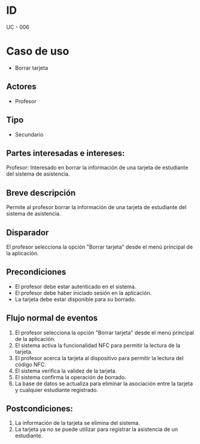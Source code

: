 # ID

UC - 006

# Caso de uso

- Borrar tarjeta

## Actores

- Profesor

## Tipo

- Secundario

## Partes interesadas e intereses:

Profesor: Interesado en borrar la información de una tarjeta de estudiante del sistema de asistencia.

## Breve descripción

Permite al profesor borrar la información de una tarjeta de estudiante del sistema de asistencia.

## Disparador

El profesor selecciona la opción "Borrar tarjeta" desde el menú principal de la aplicación.

## Precondiciones

- El profesor debe estar autenticado en el sistema.
- El profesor debe haber iniciado sesión en la aplicación.
- La tarjeta debe estar disponible para su borrado.

## Flujo normal de eventos

1. El profesor selecciona la opción "Borrar tarjeta" desde el menú principal de la aplicación.
2. El sistema activa la funcionalidad NFC para permitir la lectura de la tarjeta.
3. El profesor acerca la tarjeta al dispositivo para permitir la lectura del código NFC.
4. El sistema verifica la validez de la tarjeta.
5. El sistema confirma la operación de borrado.
6. La base de datos se actualiza para eliminar la asociación entre la tarjeta y cualquier estudiante registrado.

## Postcondiciones:

1. La información de la tarjeta se elimina del sistema.
2. La tarjeta ya no se puede utilizar para registrar la asistencia de un estudiante.
